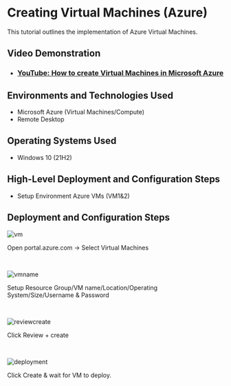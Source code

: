 <p align="center">

</p>

<h1>Creating Virtual Machines (Azure)</h1>
This tutorial outlines the implementation of Azure Virtual Machines.<br />


<h2>Video Demonstration</h2>

- ### [YouTube: How to create Virtual Machines in Microsoft Azure](https://www.youtube.com/watch?v=rkXTDhRLm60)


<h2>Environments and Technologies Used</h2>

- Microsoft Azure (Virtual Machines/Compute)
- Remote Desktop

<h2>Operating Systems Used </h2>

- Windows 10 (21H2)

<h2>High-Level Deployment and Configuration Steps</h2>

- Setup Environment Azure VMs (VM1&2)

<h2>Deployment and Configuration Steps</h2>

![vm](https://github.com/qjackson14/VMsetup/assets/156969011/c13068f4-0b96-40c5-9d44-1968ff60b802)

<p>
Open portal.azure.com -> Select Virtual Machines
</p>
<br />

![vmname](https://github.com/qjackson14/VMsetup/assets/156969011/a242117f-7d8b-444d-a059-a28dbf72f6b5)

<p>
Setup Resource Group/VM name/Location/Operating System/Size/Username & Password
</p>
<br />

![reviewcreate](https://github.com/qjackson14/VMsetup/assets/156969011/dd18ee29-41b6-4d3d-a656-37652e18e9f1)

<p>
Click Review + create
</p>
<br />

![deployment](https://github.com/qjackson14/VMsetup/assets/156969011/339199e7-611e-4c87-901e-987eba87d180)

<p>
Click Create & wait for VM to deploy.
</p>
<br />
